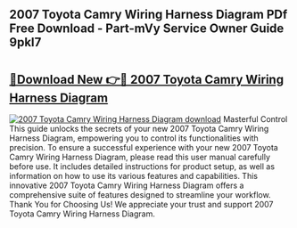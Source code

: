 ## 2007 Toyota Camry Wiring Harness Diagram PDf Free Download - Part-mVy Service Owner Guide 9pkI7

# <h2><a href="http://dfh5xxa.blite.top/?on=2007+Toyota+Camry+Wiring+Harness+Diagram">🔗Download New 👉🔴 2007 Toyota Camry Wiring Harness Diagram</a></h2>

[![2007 Toyota Camry Wiring Harness Diagram download](https://i.imgur.com/lujVjoI.png)](http://dfh5xxa.blite.top/?on=2007+Toyota+Camry+Wiring+Harness+Diagram)
Masterful Control This guide unlocks the secrets of your new 2007 Toyota Camry Wiring Harness Diagram, empowering you to control its functionalities with precision. To ensure a successful experience with your new 2007 Toyota Camry Wiring Harness Diagram, please read this user manual carefully before use. It includes detailed instructions for product setup, as well as information on how to use its various features and capabilities. This innovative 2007 Toyota Camry Wiring Harness Diagram offers a comprehensive suite of features designed to streamline your workflow. Thank You for Choosing Us! We appreciate your trust and support 2007 Toyota Camry Wiring Harness Diagram.
